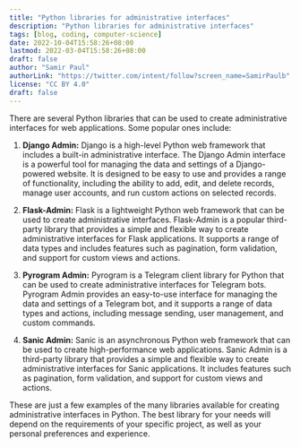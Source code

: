 ```yaml
---
title: "Python libraries for administrative interfaces"
description: "Python libraries for administrative interfaces"
tags: [blog, coding, computer-science]
date: 2022-10-04T15:58:26+08:00
lastmod: 2022-03-04T15:58:26+08:00
draft: false
author: "Samir Paul"
authorLink: "https://twitter.com/intent/follow?screen_name=SamirPaulb"
license: "CC BY 4.0"
draft: false
---
```



<script async src="https://pagead2.googlesyndication.com/pagead/js/adsbygoogle.js?client=ca-pub-8274401353019049" loading="lazy"
     crossorigin="anonymous"></script>
<!-- Display ads -->
<ins class="adsbygoogle"
     style="display:block"
     data-ad-client="ca-pub-8274401353019049"
     data-ad-slot="5522300086"
     data-ad-format="auto"
     data-full-width-responsive="true"></ins>
<script>
     (adsbygoogle = window.adsbygoogle || []).push({});
</script>


There are several Python libraries that can be used to create administrative interfaces for web applications. Some popular ones include:

1. **Django Admin:** Django is a high-level Python web framework that includes a built-in administrative interface. The Django Admin interface is a powerful tool for managing the data and settings of a Django-powered website. It is designed to be easy to use and provides a range of functionality, including the ability to add, edit, and delete records, manage user accounts, and run custom actions on selected records.

2. **Flask-Admin:** Flask is a lightweight Python web framework that can be used to create administrative interfaces. Flask-Admin is a popular third-party library that provides a simple and flexible way to create administrative interfaces for Flask applications. It supports a range of data types and includes features such as pagination, form validation, and support for custom views and actions.

3. **Pyrogram Admin:** Pyrogram is a Telegram client library for Python that can be used to create administrative interfaces for Telegram bots. Pyrogram Admin provides an easy-to-use interface for managing the data and settings of a Telegram bot, and it supports a range of data types and actions, including message sending, user management, and custom commands.

4. **Sanic Admin:** Sanic is an asynchronous Python web framework that can be used to create high-performance web applications. Sanic Admin is a third-party library that provides a simple and flexible way to create administrative interfaces for Sanic applications. It includes features such as pagination, form validation, and support for custom views and actions.

These are just a few examples of the many libraries available for creating administrative interfaces in Python. The best library for your needs will depend on the requirements of your specific project, as well as your personal preferences and experience.



